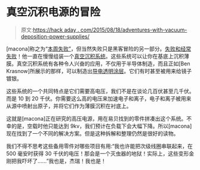 # 真空沉积电源的冒险

> 原文:[https://hack aday . com/2015/08/18/adventures-with-vacuum-deposition-power-supplies/](https://hackaday.com/2015/08/18/adventures-with-vacuum-deposition-power-supplies/)

[macona]称之为“[本周失败”](https://hackaday.io/project/190-vacuum-system-for-deposition/log/22752-e-beam-power-supply)，但当然失败只是黑客冒险的另一部分。[失败和经常失败](https://www.youtube.com/watch?v=xhQ7d3BK3KQ)！他一直在慢慢组装一个[真空沉积系统](https://hackaday.io/project/190-vacuum-system-for-deposition)。这些系统可以让你在基底上沉积薄膜。真空沉积系统有各种令人兴奋的应用，不仅用于半导体制造，而且正如[Ben Krasnow]所展示的那样，可以制造出[导电透明涂层](https://www.youtube.com/watch?v=9OEz_e9C4KM)。它们有时甚至被用来给镜子镀银。

这些系统的一个共同特点是它们需要高电压，我们不是在谈论几百伏甚至几千伏。而是 10 到 20 千伏。你需要这么高的电压来加速电子和离子，电子和离子被用来从源中喷射出原子，并将它们作为薄膜沉积在衬底上。

这就是[macona]正在研究的高压电源，用在易贝找到的零件拼凑出这个系统。不幸的是，空载时他只能达到 9kv，我们预计在负载下会大幅下降。所以[macona]现在找到了一个不同的解决方案。但是这种拆解和整理仍然是很好的读物。

我们不得不思考这些备用零件对哪些项目有用:“我也许能把次级线圈串联起来，在 500 毫安时获得 30 千伏的电压！那会是一个灭虫器的地狱！实际上，这些变形金刚把我吓坏了……”我也是，杰瑞！我也是！